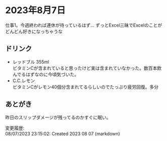 # 2023年8月7日

仕事1。今週終われば連休が待っているはず… ずっとExcel三昧でExcelのことがどんどん好きになっちゃうな

## ドリンク

- レッドブル 355ml  
ビタミンCが含まれていると思ったけど実は含まれていなかった。数百本飲んでるはずなのに今頃気づいた。
- C.C.レモン  
ビタミンCがレモン40個分含まれてるらしいのでたっぷり疲労回復。多分

## あとがき

昨日のスリップダメージが残ってるのかすぐに眠い。

変更履歴:  
08/07/2023 23:15:02: Created 2023 08 07 (markdown)  
